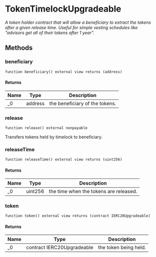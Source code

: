 # TokenTimelockUpgradeable







*A token holder contract that will allow a beneficiary to extract the tokens after a given release time. Useful for simple vesting schedules like &quot;advisors get all of their tokens after 1 year&quot;.*

## Methods

### beneficiary

```solidity
function beneficiary() external view returns (address)
```






#### Returns

| Name | Type | Description |
|---|---|---|
| _0 | address | the beneficiary of the tokens. |

### release

```solidity
function release() external nonpayable
```

Transfers tokens held by timelock to beneficiary.




### releaseTime

```solidity
function releaseTime() external view returns (uint256)
```






#### Returns

| Name | Type | Description |
|---|---|---|
| _0 | uint256 | the time when the tokens are released. |

### token

```solidity
function token() external view returns (contract IERC20Upgradeable)
```






#### Returns

| Name | Type | Description |
|---|---|---|
| _0 | contract IERC20Upgradeable | the token being held. |




